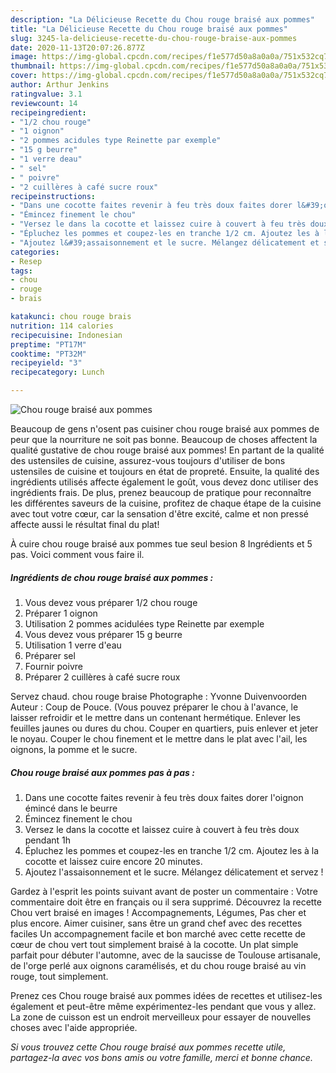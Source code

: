 ```yaml
---
description: "La Délicieuse Recette du Chou rouge braisé aux pommes"
title: "La Délicieuse Recette du Chou rouge braisé aux pommes"
slug: 3245-la-delicieuse-recette-du-chou-rouge-braise-aux-pommes
date: 2020-11-13T20:07:26.877Z
image: https://img-global.cpcdn.com/recipes/f1e577d50a8a0a0a/751x532cq70/chou-rouge-braise-aux-pommes-photo-principale-de-la-recette.jpg
thumbnail: https://img-global.cpcdn.com/recipes/f1e577d50a8a0a0a/751x532cq70/chou-rouge-braise-aux-pommes-photo-principale-de-la-recette.jpg
cover: https://img-global.cpcdn.com/recipes/f1e577d50a8a0a0a/751x532cq70/chou-rouge-braise-aux-pommes-photo-principale-de-la-recette.jpg
author: Arthur Jenkins
ratingvalue: 3.1
reviewcount: 14
recipeingredient:
- "1/2 chou rouge"
- "1 oignon"
- "2 pommes acidules type Reinette par exemple"
- "15 g beurre"
- "1 verre deau"
- " sel"
- " poivre"
- "2 cuillères à café sucre roux"
recipeinstructions:
- "Dans une cocotte faites revenir à feu très doux faites dorer l&#39;oignon émincé dans le beurre"
- "Émincez finement le chou"
- "Versez le dans la cocotte et laissez cuire à couvert à feu très doux pendant 1h"
- "Épluchez les pommes et coupez-les en tranche 1/2 cm. Ajoutez les à la cocotte et laissez cuire encore 20 minutes."
- "Ajoutez l&#39;assaisonnement et le sucre. Mélangez délicatement et servez !"
categories:
- Resep
tags:
- chou
- rouge
- brais

katakunci: chou rouge brais 
nutrition: 114 calories
recipecuisine: Indonesian
preptime: "PT17M"
cooktime: "PT32M"
recipeyield: "3"
recipecategory: Lunch

---
```



![Chou rouge braisé aux pommes](https://img-global.cpcdn.com/recipes/f1e577d50a8a0a0a/751x532cq70/chou-rouge-braise-aux-pommes-photo-principale-de-la-recette.jpg)

Beaucoup de gens n'osent pas cuisiner chou rouge braisé aux pommes de peur que la nourriture ne soit pas bonne. Beaucoup de choses affectent la qualité gustative de chou rouge braisé aux pommes! En partant de la qualité des ustensiles de cuisine, assurez-vous toujours d'utiliser de bons ustensiles de cuisine et toujours en état de propreté. Ensuite, la qualité des ingrédients utilisés affecte également le goût, vous devez donc utiliser des ingrédients frais. De plus, prenez beaucoup de pratique pour reconnaître les différentes saveurs de la cuisine, profitez de chaque étape de la cuisine avec tout votre cœur, car la sensation d'être excité, calme et non pressé affecte aussi le résultat final du plat!

<!--inarticleads1-->

À cuire chou rouge braisé aux pommes tue seul besion 8 Ingrédients et 5 pas. Voici comment vous faire il.

##### Ingrédients de chou rouge braisé aux pommes :

1. Vous devez vous préparer 1/2 chou rouge
1. Préparer 1 oignon
1. Utilisation 2 pommes acidulées type Reinette par exemple
1. Vous devez vous préparer 15 g beurre
1. Utilisation 1 verre d&#39;eau
1. Préparer  sel
1. Fournir  poivre
1. Préparer 2 cuillères à café sucre roux


Servez chaud. chou rouge braise Photographe : Yvonne Duivenvoorden Auteur : Coup de Pouce. (Vous pouvez préparer le chou à l&#39;avance, le laisser refroidir et le mettre dans un contenant hermétique. Enlever les feuilles jaunes ou dures du chou. Couper en quartiers, puis enlever et jeter le noyau. Couper le chou finement et le mettre dans le plat avec l&#39;ail, les oignons, la pomme et le sucre. 

<!--inarticleads2-->

##### Chou rouge braisé aux pommes pas à pas :

1. Dans une cocotte faites revenir à feu très doux faites dorer l&#39;oignon émincé dans le beurre
1. Émincez finement le chou
1. Versez le dans la cocotte et laissez cuire à couvert à feu très doux pendant 1h
1. Épluchez les pommes et coupez-les en tranche 1/2 cm. Ajoutez les à la cocotte et laissez cuire encore 20 minutes.
1. Ajoutez l&#39;assaisonnement et le sucre. Mélangez délicatement et servez !


Gardez à l&#39;esprit les points suivant avant de poster un commentaire : Votre commentaire doit être en français ou il sera supprimé. Découvrez la recette Chou vert braisé en images ! Accompagnements, Légumes, Pas cher et plus encore. Aimer cuisiner, sans être un grand chef avec des recettes faciles Un accompagnement facile et bon marché avec cette recette de cœur de chou vert tout simplement braisé à la cocotte. Un plat simple parfait pour débuter l&#39;automne, avec de la saucisse de Toulouse artisanale, de l&#39;orge perlé aux oignons caramélisés, et du chou rouge braisé au vin rouge, tout simplement. 

<!--inarticleads1-->

<p>
Prenez ces Chou rouge braisé aux pommes idées de recettes et utilisez-les également et peut-être même expérimentez-les pendant que vous y allez. La zone de cuisson est un endroit merveilleux pour essayer de nouvelles choses avec l'aide appropriée.
</p>

<p>
<i>Si vous trouvez cette Chou rouge braisé aux pommes recette utile, partagez-la avec vos bons amis ou votre famille, merci et bonne chance.</i>
</p>

